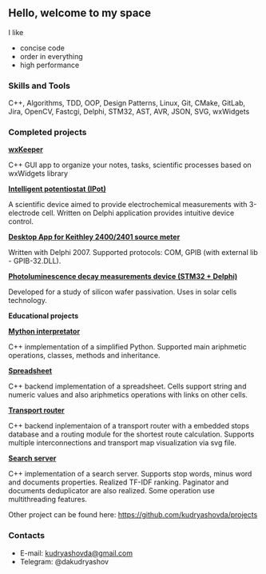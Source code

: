 ## Hello, welcome to my space

I like
- concise code
- order in everything
- high performance

### Skills and Tools
C++, Algorithms, TDD, OOP, Design Patterns, Linux, Git, CMake, GitLab, Jira, OpenCV, Fastcgi, Delphi, STM32, AST, AVR, JSON, SVG, wxWidgets

### Completed projects

[**wxKeeper**](https://kudryashovda.github.io/wxKepper30)

C++ GUI app to organize your notes, tasks, scientific processes based on wxWidgets library

[**Intelligent potentiostat (IPot)**](https://github.com/kudryashovda/ipot)

A scientific device aimed to provide electrochemical measurements with 3-electrode cell. Written on Delphi application provides intuitive device control.

[**Desktop App for Keithley 2400/2401 source meter**](https://github.com/kudryashovda/Keithley_2400x_IV)

Written with Delphi 2007. Supported protocols: COM, GPIB (with external lib - GPIB-32.DLL). 

[**Photoluminescence decay measurements device (STM32 + Delphi)**](https://github.com/kudryashovda/PL_decay_measurements)

Developed for a study of silicon wafer passivation. Uses in solar cells technology.


**Educational projects**

[**Mython interpretator**](https://github.com/kudryashovda/mython)

C++ inmplementation of a simplified Python. Supported main ariphmetic operations, classes, methods and inheritance.

[**Spreadsheet**](https://github.com/kudryashovda/spreadsheet)

C++ backend implementation of a spreadsheet. Cells support string and numeric values and also ariphmetics operations with links on other cells. 

[**Transport router**](https://github.com/kudryashovda/transport_router)

C++ backend inplementaion of a transport router with a embedded stops database and a routing module for the shortest route calculation. Supports multiple interconnections and transport map visualization via svg file.

[**Search server**](https://github.com/kudryashovda/search_server)

C++ implementation of a search server. Supports stop words, minus word and documents properties. Realized TF-IDF ranking. Paginator and documents deduplicator are also realized. Some operation use multithreading features.



Other project can be found here: https://github.com/kudryashovda/projects

### Contacts
- E-mail: kudryashovda@gmail.com
- Telegram: @dakudryashov
